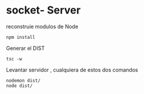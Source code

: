# socket- Server

reconstruie modulos de Node
```
npm install
```
Generar el DIST
```
tsc -w
```

Levantar servidor , cualquiera de estos dos comandos 
```
nodemon dist/
node dist/
```